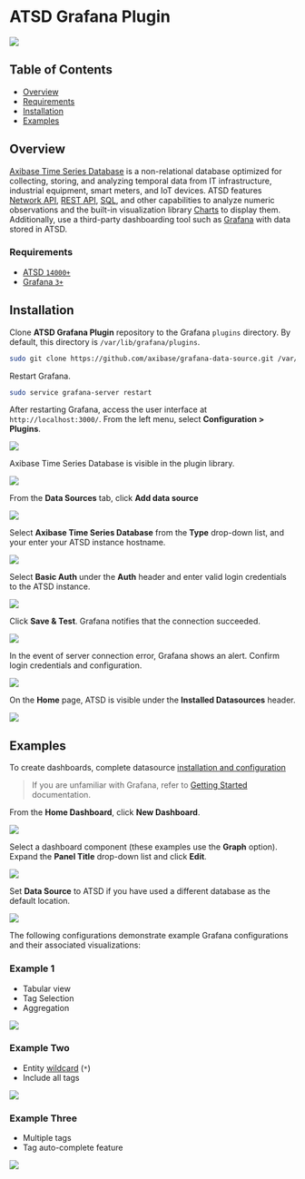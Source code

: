 # ATSD Grafana Plugin

![](./images/axibase-and-grafana.png)

## Table of Contents

* [Overview](#overview)
* [Requirements](#requirements)
* [Installation](#installation)
* [Examples](#examples)

## Overview

[Axibase Time Series Database](https://axibase.com/docs/atsd/) is a non-relational database optimized for collecting, storing, and analyzing temporal data from IT infrastructure, industrial equipment, smart meters, and IoT devices. ATSD features [Network API](https://axibase.com/docs/atsd/api/network/), [REST API](https://axibase.com/docs/atsd/api/data/), [SQL](https://axibase.com/docs/atsd/sql/sql-console.html), and other capabilities to analyze numeric observations and the built-in visualization library [Charts](https://github.com/axibase/charts/blob/master/README.md) to display them. Additionally, use a third-party dashboarding tool such as [Grafana](http://grafana.org/) with data stored in ATSD.

### Requirements

* [ATSD `14000+`](https://axibase.com/docs/atsd/installation/)
* [Grafana `3+`](https://grafana.com/get)

## Installation

Clone **ATSD Grafana Plugin** repository to the Grafana `plugins` directory. By default, this directory is `/var/lib/grafana/plugins`.

```bash
sudo git clone https://github.com/axibase/grafana-data-source.git /var/lib/grafana/plugins/atsd
```

Restart Grafana.

```bash
sudo service grafana-server restart
```

After restarting Grafana, access the user interface at `http://localhost:3000/`. From the left menu, select **Configuration > Plugins**.

![](./images/grafana-9.png)

Axibase Time Series Database is visible in the plugin library.

![](./images/grafana-7.png)

From the **Data Sources** tab, click **Add data source**

![](./images/grafana-6.png)

Select **Axibase Time Series Database** from the **Type** drop-down list, and your enter your ATSD instance hostname.

![](./images/grafana-10.png)

Select **Basic Auth** under the **Auth** header and enter valid login credentials to the ATSD instance.

![](./images/grafana-11.png)

Click **Save & Test**. Grafana notifies that the connection succeeded.

![](./images/grafana-12.png)

In the event of server connection error, Grafana shows an alert. Confirm login credentials and configuration.

![](./images/grafana-14.png)

On the **Home** page, ATSD is visible under the **Installed Datasources** header.

![](./images/grafana-15.png)

## Examples

To create dashboards, complete datasource [installation and configuration](#installation)

> If you are unfamiliar with Grafana, refer to [Getting Started](http://docs.grafana.org/guides/getting_started/) documentation.

From the **Home Dashboard**, click **New Dashboard**.

![](./images/grafana-16.png)

Select a dashboard component (these examples use the **Graph** option). Expand the **Panel Title** drop-down list and click **Edit**.

![](./images/grafana-17.png)

Set **Data Source** to ATSD if you have used a different database as the default location.

![](./images/grafana-18.png)

The following configurations demonstrate example Grafana configurations and their associated visualizations:

### Example 1

* Tabular view
* Tag Selection
* Aggregation

![](./images/examples/example2.png)

### Example Two

* Entity [wildcard](https://axibase.com/docs/atsd/search/entity-search.html#wildcards) (`*`)
* Include all tags

![](./images/examples/example3.png)

### Example Three

* Multiple tags
* Tag auto-complete feature

![](./images/examples/example4.png)